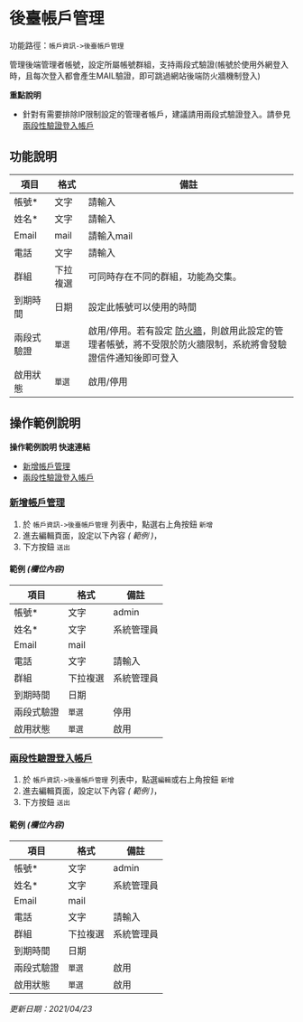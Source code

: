 # 後臺帳戶管理


功能路徑：`帳戶資訊->後臺帳戶管理` 

管理後端管理者帳號，設定所屬帳號群組，支持兩段式驗證(帳號於使用外網登入時，且每次登入都會產生MAIL驗證，即可跳過網站後端防火牆機制登入)

**重點說明**

* 針對有需要排除IP限制設定的管理者帳戶，建議請用兩段式驗證登入。請參見 [兩段性驗證登入帳戶](guide/admin#兩段性驗證登入帳戶)


##  功能說明

| 項目 | 格式 | 備註 |
|---|---|---|
|帳號*|文字|請輸入|
|姓名*|文字|請輸入|
|Email|mail|請輸入mail|
|電話|文字|請輸入|
|群組|下拉複選|可同時存在不同的群組，功能為交集。|
|到期時間|日期|設定此帳號可以使用的時間|
|兩段式驗證|`單選`|啟用/停用。若有設定 [防火牆](guide/firewall)，則啟用此設定的管理者帳號，將不受限於防火牆限制，系統將會發驗證信件通知後即可登入|
|啟用狀態|`單選`|啟用/停用|


##  操作範例說明

**操作範例說明 快速連結**

* [新增帳戶管理](guide/admin#新增帳戶管理)
* [兩段性驗證登入帳戶](guide/admin#兩段性驗證登入帳戶)

### [新增帳戶管理](guide/admin#新增帳戶管理)

1. 於 `帳戶資訊->後臺帳戶管理` 列表中，點選右上角按鈕 `新增` 
2. 進去編輯頁面，設定以下內容 _( 範例 )_，
3. 下方按鈕 `送出`

#### 範例 _(欄位內容)_

| 項目 | 格式 | 備註 |
|---|---|---|
|帳號*|文字|admin|
|姓名*|文字|系統管理員|
|Email|mail||
|電話|文字|請輸入|
|群組|下拉複選|系統管理員|
|到期時間|日期||
|兩段式驗證|`單選`|停用|
|啟用狀態|`單選`|啟用|

### [兩段性驗證登入帳戶](guide/admin#兩段性驗證登入帳戶)

1. 於 `帳戶資訊->後臺帳戶管理` 列表中，點選`編輯`或右上角按鈕 `新增`
2. 進去編輯頁面，設定以下內容 _( 範例 )_，
3. 下方按鈕 `送出`

#### 範例 _(欄位內容)_

| 項目 | 格式 | 備註 |
|---|---|---|
|帳號*|文字|admin|
|姓名*|文字|系統管理員|
|Email|mail||
|電話|文字|請輸入|
|群組|下拉複選|系統管理員|
|到期時間|日期||
|兩段式驗證|`單選`|啟用|
|啟用狀態|`單選`|啟用|



_更新日期：2021/04/23_